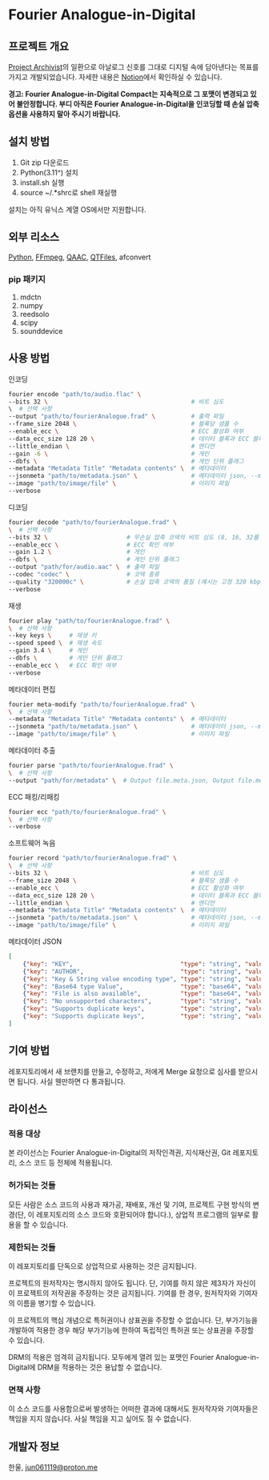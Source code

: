 # Fourier Analogue-in-Digital

## 프로젝트 개요

[Project Archivist](https://mikhael-openworkspace.notion.site/Project-Archivist-e512fa7a21474ef6bdbd615a424293cf)의 일환으로 아날로그 신호를 그대로 디지털 속에 담아낸다는 목표를 가지고 개발되었습니다. 자세한 내용은 [Notion](https://mikhael-openworkspace.notion.site/Fourier-Analogue-in-Digital-d170c1760cbf4bb4aaea9b1f09b7fead?pvs=4)에서 확인하실 수 있습니다.

**경고: Fourier Analogue-in-Digital Compact는 지속적으로 그 포맷이 변경되고 있어 불안정합니다. 부디 아직은 Fourier Analogue-in-Digital을 인코딩할 때 손실 압축 옵션을 사용하지 말아 주시기 바랍니다.**

## 설치 방법

1. Git zip 다운로드
2. Python(3.11^) 설치
3. install.sh 실행
4. source ~/.*shrc로 shell 재실행

설치는 아직 유닉스 계열 OS에서만 지원합니다.

## 외부 리소스

[Python](https://github.com/python/cpython), [FFmpeg](https://github.com/FFmpeg/FFmpeg), [QAAC](https://github.com/nu774/qaac), [QTFiles](https://github.com/AnimMouse/QTFiles), afconvert

### pip 패키지

1. mdctn
2. numpy
3. reedsolo
4. scipy
5. sounddevice

## 사용 방법

인코딩

```bash
fourier encode "path/to/audio.flac" \
--bits 32 \                                        # 비트 심도
\  # 선택 사항
--output "path/to/fourierAnalogue.frad" \          # 출력 파일
--frame_size 2048 \                                # 블록당 샘플 수
--enable_ecc \                                     # ECC 활성화 여부
--data_ecc_size 128 20 \                           # 데이터 블록과 ECC 블록의 크기
--little_endian \                                  # 엔디언
--gain -6 \                                        # 게인
--dbfs \                                           # 게인 단위 플래그
--metadata "Metadata Title" "Metadata contents" \  # 메타데이터
--jsonmeta "path/to/metadata.json" \               # 메타데이터 json, --metadata보다 우선시됩니다.
--image "path/to/image/file" \                     # 이미지 파일
--verbose
```

디코딩

```bash
fourier decode "path/to/fourierAnalogue.frad" \
\  # 선택 사항
--bits 32 \                      # 무손실 압축 코덱의 비트 심도 (8, 16, 32를 지원합니다.)
--enable_ecc \                   # ECC 확인 여부
--gain 1.2 \                     # 게인
--dbfs \                         # 게인 단위 플래그
--output "path/for/audio.aac" \  # 출력 파일
--codec "codec" \                # 코덱 종류
--quality "320000c" \            # 손실 압축 코덱의 품질 (예시는 고정 320 kbps)
--verbose
```

재생

```bash
fourier play "path/to/fourierAnalogue.frad" \
\  # 선택 사항
--key keys \     # 재생 키
--speed speed \  # 재생 속도
--gain 3.4 \     # 게인
--dbfs \         # 게인 단위 플래그
--enable_ecc \   # ECC 확인 여부
--verbose
```

메타데이터 편집

```bash
fourier meta-modify "path/to/fourierAnalogue.frad" \
\  # 선택 사항
--metadata "Metadata Title" "Metadata contents" \  # 메타데이터
--jsonmeta "path/to/metadata.json" \               # 메타데이터 json, --metadata보다 우선시됩니다.
--image "path/to/image/file" \                     # 이미지 파일
```

메타데이터 추출

```bash
fourier parse "path/to/fourierAnalogue.frad" \
\  # 선택 사항
--output "path/for/metadata" \  # Output file.meta.json, Output file.meta.image
```

ECC 패킹/리패킹

```bash
fourier ecc "path/to/fourierAnalogue.frad" \
\  # 선택 사항
--verbose
```

소프트웨어 녹음

```bash
fourier record "path/to/fourierAnalogue.frad" \
\  # 선택 사항
--bits 32 \                                        # 비트 심도
--frame_size 2048 \                                # 블록당 샘플 수
--enable_ecc \                                     # ECC 활성화 여부
--data_ecc_size 128 20 \                           # 데이터 블록과 ECC 블록의 크기
--little_endian \                                  # 엔디언
--metadata "Metadata Title" "Metadata contents" \  # 메타데이터
--jsonmeta "path/to/metadata.json" \               # 메타데이터 json, --metadata보다 우선시됩니다.
--image "path/to/image/file" \                     # 이미지 파일
```

메타데이터 JSON

```json
[
    {"key": "KEY",                              "type": "string", "value": "VALUE"},
    {"key": "AUTHOR",                           "type": "string", "value": "H4n_uL"},
    {"key": "Key & String value encoding type", "type": "string", "value": "UTF-8"},
    {"key": "Base64 type Value",                "type": "base64", "value": "QmFzZTY0IEV4YW1wbGU="},
    {"key": "File is also available",           "type": "base64", "value": "U3VwcG9ydHMgdXAgdG8gMjU2IFRpQg=="},
    {"key": "No unsupported characters",        "type": "string", "value": "All utf-8/base64 metadata is allowed!"},
    {"key": "Supports duplicate keys",          "type": "string", "value": "See what happens!"},
    {"key": "Supports duplicate keys",          "type": "string", "value": "Voilà!"}
]
```

## 기여 방법

레포지토리에서 새 브랜치를 만들고, 수정하고, 저에게 Merge 요청으로 심사를 받으시면 됩니다. 사실 웬만하면 다 통과됩니다.

## 라이선스

### 적용 대상

본 라이선스는 Fourier Analogue-in-Digital의 저작인격권, 지식재산권, Git 레포지토리, 소스 코드 등 전체에 적용됩니다.

### 허가되는 것들

모든 사람은 소스 코드의 사용과 재가공, 재배포, 개선 및 기여, 프로젝트 구현 방식의 변경(단, 이 레포지토리의 소스 코드와 호환되어야 합니다.), 상업적 프로그램의 일부로 활용을 할 수 있습니다.

### 제한되는 것들

이 레포지토리를 단독으로 상업적으로 사용하는 것은 금지됩니다.

프로젝트의 원저작자는 명시하지 않아도 됩니다. 단, 기여를 하지 않은 제3자가 자신이 이 프로젝트의 저작권을 주장하는 것은 금지됩니다. 기여를 한 경우, 원저작자와 기여자의 이름을 병기할 수 있습니다.

이 프로젝트의 핵심 개념으로 특허권이나 상표권을 주장할 수 없습니다. 단, 부가기능을 개발하여 적용한 경우 해당 부가기능에 한하여 독립적인 특허권 또는 상표권을 주장할 수 있습니다.

DRM의 적용은 엄격히 금지됩니다. 모두에게 열려 있는 포맷인 Fourier Analogue-in-Digital에 DRM을 적용하는 것은 용납할 수 없습니다.

### 면책 사항

이 소스 코드를 사용함으로써 발생하는 어떠한 결과에 대해서도 원저작자와 기여자들은 책임을 지지 않습니다. 사실 책임을 지고 싶어도 질 수 없습니다.

## 개발자 정보

한울, <jun061119@proton.me>
